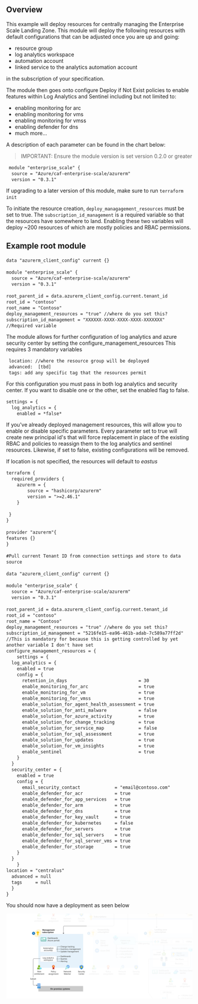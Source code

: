 ## Overview
This example will deploy resources for centrally managing the Enterprise Scale Landing Zone. This module will deploy the following resources with default configurations that can be adjusted once you are up and going:


   * resource group
   * log analytics workspace
   * automation account 
   * linked service to the analytics automation account

in the subscription of your specification.  

The module then goes onto configure Deploy if Not Exist policies to enable features within Log Analytics and Sentinel including
but not limited to: 
   * enabling monitoring for arc 
   * enabling monitoring for vms
   * enabling monitoring for vmss
   * enabling defender for dns 
   * much more...

A description of each parameter can be found in the chart below:


> IMPORTANT: Ensure the module version is set version  0.2.0 or greater

     module "enterprise_scale" {
      source = "Azure/caf-enterprise-scale/azurerm"
      version = "0.3.1"


If upgrading to a later version of this module, make sure to run `terraform init`

To initiate the resource creation,  `deploy_managagement_resources` must be set to true. The  `subscription_id_management` is a required variable so that the resources have somewhere to land. Enabling these two variables will deploy ~200 resources of which are mostly policies and RBAC permissions. 

## Example root module

    data "azurerm_client_config" current {}

    module "enterprise_scale" {
      source = "Azure/caf-enterprise-scale/azurerm"
      version = "0.3.1"

    root_parent_id = data.azurerm_client_config.current.tenant_id
    root_id = "contoso" 
    root_name = "Contoso"
    deploy_management_resources = "true" //where do you set this?
    subscription_id_management = "XXXXXX-XXXX-XXXX-XXXX-XXXXXXX" //Required variable

The module allows for further configuration of log analytics and azure security center by setting the configure_management_resources 
This requires 3 mandatory variables 

     location: //where the resource group will be deployed
     advanced:  [tbd]
     tags: add any specific tag that the resources permit 

For this configuration you must pass in both log analytics and security center. If you want to disable
one or the other, set the enabled flag to false.


    settings = {
      log_analytics = {
        enabled = *false*

If you've already deployed management resources, this will allow you to enable or disable specific parameters. 
Every parameter set to true will create new principal id's that will force replacement in place of the existing 
RBAC and policies to reassign them to the log analytics and sentinel resources. Likewise, if set to false, existing configurations will be removed.  

If location is not specified, the resources will default to *eastus*

    terraform {
      required_providers {
        azurerm = {
            source = "hashicorp/azurerm"
            version = ">=2.46.1"
        }
   
     }
    }

    provider "azurerm"{
    features {}
    }

    #Pull current Tenant ID from connection settings and store to data source
    
    data "azurerm_client_config" current {}

    module "enterprise_scale" {
      source = "Azure/caf-enterprise-scale/azurerm"
      version = "0.3.1"

    root_parent_id = data.azurerm_client_config.current.tenant_id
    root_id = "contoso" 
    root_name = "Contoso"
    deploy_management_resources = "true" //where do you set this?
    subscription_id_management = "5216fe15-ea96-461b-adab-7c589a77ff2d" //This is mandatory for because this is getting controlled by yet another variable I don't have set
    configure_management_resources = {
        settings = {
      log_analytics = {
        enabled = true
        config = {
          retention_in_days                           = 30
          enable_monitoring_for_arc                   = true
          enable_monitoring_for_vm                    = true
          enable_monitoring_for_vmss                  = true
          enable_solution_for_agent_health_assessment = true
          enable_solution_for_anti_malware            = false
          enable_solution_for_azure_activity          = true
          enable_solution_for_change_tracking         = true
          enable_solution_for_service_map             = false
          enable_solution_for_sql_assessment          = true
          enable_solution_for_updates                 = true
          enable_solution_for_vm_insights             = true
          enable_sentinel                             = true
        }
      }
      security_center = {
        enabled = true
        config = {
          email_security_contact             = "email@contoso.com"
          enable_defender_for_acr            = true
          enable_defender_for_app_services   = true
          enable_defender_for_arm            = true
          enable_defender_for_dns            = true
          enable_defender_for_key_vault      = true
          enable_defender_for_kubernetes     = false
          enable_defender_for_servers        = true
          enable_defender_for_sql_servers    = true
          enable_defender_for_sql_server_vms = true
          enable_defender_for_storage        = true
        }
      }
        }
    location = "centralus"
      advanced = null
      tags     = null
      }
    }

You should now have a deployment as seen below

![Deploy-Default-Configuration](./media/terraform-caf-enterprise-scale-management.png)
